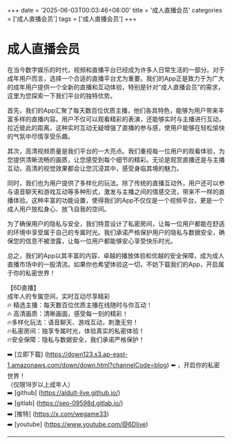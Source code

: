 +++
date = '2025-06-03T00:03:46+08:00'
title = '成人直播会员'
categories = ['成人直播会员']
tags = ['成人直播会员']
+++

# 成人直播会员

在当今数字娱乐的时代，视频和直播平台已经成为许多人日常生活的一部分。对于成年用户而言，选择一个合适的直播平台尤为重要。我们的App正是致力于为广大的成年用户提供一个全新的直播和互动体验，特别是针对“成人直播会员”的需求，这里为您探索一下我们平台的独特优势。

首先，我们的App汇聚了每天数百位优质主播，他们各具特色，能够为用户带来丰富多样的直播内容。用户不仅可以观看精彩的表演，还能够实时与主播进行互动，拉近彼此的距离。这种实时互动无疑增强了直播的参与感，使用户能够在轻松愉快的气氛中尽情享受乐趣。

其次，高清视频质量是我们平台的一大亮点。我们重视每一位用户的观看体验，为您提供清晰流畅的画质，让您感受到每个细节的精彩。无论是观赏直播还是与主播互动，高清的视觉效果都会让您沉浸其中，感受身临其境的魅力。

同时，我们也为用户提供了多样化的玩法。除了传统的直播互动外，用户还可以参与语音聊天和游戏互动等多种形式，激发与主播之间的情感交流，带来不一样的直播体验。这种丰富的功能设置，使得我们的App不仅仅是一个视频平台，更是一个成人用户放松身心、放飞自我的空间。

为了确保用户的隐私与安全，我们特意设计了私密房间，让每一位用户都能在舒适的环境中享受属于自己的专属时光。我们承诺严格保护用户的隐私与数据安全，确保您的信息不被泄露，让每一位用户都能够安心享受快乐时光。

总之，我们的App以其丰富的内容、卓越的播放体验和优越的安全保障，成为成人直播市场中的一股清流。如果你也希望体验这一切，不妨下载我们的App，开启属于你的私密世界！ 

【6D直播】  
成年人的专属空间，实时互动尽享精彩  
🔥 精选主播：每天数百位优质主播在线随时与你互动！  
🔥 高清画质：清晰画面，感受每一刻的精彩！  
🔥多样化玩法：语音聊天、游戏互动，刺激无穷！  
🔥私密房间：独享专属时光，体验真实的私密体验！  
🔥安全保障：隐私与数据安全，我们承诺严格保护！  

➡️ [立即下载] (https://down123.s3.ap-east-1.amazonaws.com/down/down.html?channelCode=blog) ⬅️ ，开启你的私密世界！  
（仅限18岁以上成年人）  
➡️ [github] (https://aldult-live.github.io/)  
➡️ [gitlab] (https://seo-09598d.gitlab.io/)  
➡️ [推特] (https://x.com/wegame33)  
➡️ [youtube] (https://www.youtube.com/@6Dlive)  

---
